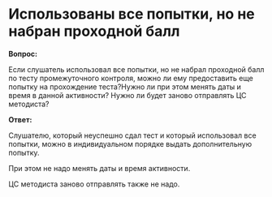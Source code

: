 # Использованы все попытки, но не набран проходной балл

**Вопрос:**

Если слушатель использовал все попытки, но не набрал проходной балл по тесту промежуточного контроля, можно ли ему предоставить еще попытку на прохождение теста?Нужно ли при этом менять даты и время в данной активности? Нужно ли будет заново отправлять ЦС методиста?

**Ответ:**&#x20;

Слушателю, который неуспешно сдал тест и который использовал все попытки, можно в индивидуальном порядке выдать дополнительную попытку.

При этом не надо менять даты и время активности.

ЦС методиста заново отправлять также не надо.
